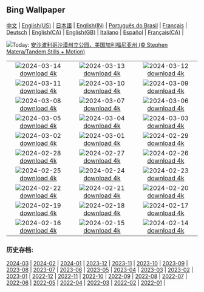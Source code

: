 ## Bing Wallpaper
[中文](README.md) |                     [English(US)](en-US.md) |                     [日本語](ja-JP.md) |                     [English(IN)](en-IN.md) |                     [Português do Brasil](pt-BR.md) |                     [Français](fr-FR.md) |                     [Deutsch](de-DE.md) |                     [English(CA)](en-CA.md) |                     [English(GB)](en-GB.md) |                     [Italiano](it-IT.md) |                     [Español](es-ES.md) |                     [Français(CA)](fr-CA.md) |                    

![](https://www.bing.com/th?id=OHR.AnzaBorregoBloom_ZH-CN8284458835_UHD.jpg&w=1000)Today: [安沙波利哥沙漠州立公园，美国加利福尼亚州 (© Stephen Matera/Tandem Stills + Motion)](https://www.bing.com/th?id=OHR.AnzaBorregoBloom_ZH-CN8284458835_UHD.jpg)

|      |      |      |
| :----: | :----: | :----: |
|![](https://www.bing.com/th?id=OHR.AyutthayaTree_ZH-CN8075870220_UHD.jpg&pid=hp&w=384&h=216&rs=1&c=4)2024-03-14 [download 4k](https://www.bing.com/th?id=OHR.AyutthayaTree_ZH-CN8075870220_UHD.jpg)|![](https://www.bing.com/th?id=OHR.MagadiFlamingos_ZH-CN7888437841_UHD.jpg&pid=hp&w=384&h=216&rs=1&c=4)2024-03-13 [download 4k](https://www.bing.com/th?id=OHR.MagadiFlamingos_ZH-CN7888437841_UHD.jpg)|![](https://www.bing.com/th?id=OHR.BryceSnow_ZH-CN7489999663_UHD.jpg&pid=hp&w=384&h=216&rs=1&c=4)2024-03-12 [download 4k](https://www.bing.com/th?id=OHR.BryceSnow_ZH-CN7489999663_UHD.jpg)|
|![](https://www.bing.com/th?id=OHR.ProseccoItaly_ZH-CN6802010344_UHD.jpg&pid=hp&w=384&h=216&rs=1&c=4)2024-03-11 [download 4k](https://www.bing.com/th?id=OHR.ProseccoItaly_ZH-CN6802010344_UHD.jpg)|![](https://www.bing.com/th?id=OHR.BeaumontClock_ZH-CN5288086713_UHD.jpg&pid=hp&w=384&h=216&rs=1&c=4)2024-03-10 [download 4k](https://www.bing.com/th?id=OHR.BeaumontClock_ZH-CN5288086713_UHD.jpg)|![](https://www.bing.com/th?id=OHR.BistiBlue_ZH-CN4991705833_UHD.jpg&pid=hp&w=384&h=216&rs=1&c=4)2024-03-09 [download 4k](https://www.bing.com/th?id=OHR.BistiBlue_ZH-CN4991705833_UHD.jpg)|
|![](https://www.bing.com/th?id=OHR.IguazuFalls_ZH-CN4749837052_UHD.jpg&pid=hp&w=384&h=216&rs=1&c=4)2024-03-08 [download 4k](https://www.bing.com/th?id=OHR.IguazuFalls_ZH-CN4749837052_UHD.jpg)|![](https://www.bing.com/th?id=OHR.TarragonaSpain_ZH-CN5488361711_UHD.jpg&pid=hp&w=384&h=216&rs=1&c=4)2024-03-07 [download 4k](https://www.bing.com/th?id=OHR.TarragonaSpain_ZH-CN5488361711_UHD.jpg)|![](https://www.bing.com/th?id=OHR.WahclellaFalls_ZH-CN4932852217_UHD.jpg&pid=hp&w=384&h=216&rs=1&c=4)2024-03-06 [download 4k](https://www.bing.com/th?id=OHR.WahclellaFalls_ZH-CN4932852217_UHD.jpg)|
|![](https://www.bing.com/th?id=OHR.BangkokCircle_ZH-CN4702412806_UHD.jpg&pid=hp&w=384&h=216&rs=1&c=4)2024-03-05 [download 4k](https://www.bing.com/th?id=OHR.BangkokCircle_ZH-CN4702412806_UHD.jpg)|![](https://www.bing.com/th?id=OHR.ArenalCostaRica_ZH-CN4466297855_UHD.jpg&pid=hp&w=384&h=216&rs=1&c=4)2024-03-04 [download 4k](https://www.bing.com/th?id=OHR.ArenalCostaRica_ZH-CN4466297855_UHD.jpg)|![](https://www.bing.com/th?id=OHR.KrugerLeopard_ZH-CN4125884091_UHD.jpg&pid=hp&w=384&h=216&rs=1&c=4)2024-03-03 [download 4k](https://www.bing.com/th?id=OHR.KrugerLeopard_ZH-CN4125884091_UHD.jpg)|
|![](https://www.bing.com/th?id=OHR.ModicaItaly_ZH-CN3893147952_UHD.jpg&pid=hp&w=384&h=216&rs=1&c=4)2024-03-02 [download 4k](https://www.bing.com/th?id=OHR.ModicaItaly_ZH-CN3893147952_UHD.jpg)|![](https://www.bing.com/th?id=OHR.Schmetterlingswiese_ZH-CN3740804088_UHD.jpg&pid=hp&w=384&h=216&rs=1&c=4)2024-03-01 [download 4k](https://www.bing.com/th?id=OHR.Schmetterlingswiese_ZH-CN3740804088_UHD.jpg)|![](https://www.bing.com/th?id=OHR.LeapingSquirrel_ZH-CN9112090462_UHD.jpg&pid=hp&w=384&h=216&rs=1&c=4)2024-02-29 [download 4k](https://www.bing.com/th?id=OHR.LeapingSquirrel_ZH-CN9112090462_UHD.jpg)|
|![](https://www.bing.com/th?id=OHR.BamburghCastleUK_ZH-CN3201531782_UHD.jpg&pid=hp&w=384&h=216&rs=1&c=4)2024-02-28 [download 4k](https://www.bing.com/th?id=OHR.BamburghCastleUK_ZH-CN3201531782_UHD.jpg)|![](https://www.bing.com/th?id=OHR.PolarBearCubs_ZH-CN2913942257_UHD.jpg&pid=hp&w=384&h=216&rs=1&c=4)2024-02-27 [download 4k](https://www.bing.com/th?id=OHR.PolarBearCubs_ZH-CN2913942257_UHD.jpg)|![](https://www.bing.com/th?id=OHR.GrandCanyonWinter_ZH-CN2640803517_UHD.jpg&pid=hp&w=384&h=216&rs=1&c=4)2024-02-26 [download 4k](https://www.bing.com/th?id=OHR.GrandCanyonWinter_ZH-CN2640803517_UHD.jpg)|
|![](https://www.bing.com/th?id=OHR.MtPrevostDuncan_ZH-CN2333619635_UHD.jpg&pid=hp&w=384&h=216&rs=1&c=4)2024-02-25 [download 4k](https://www.bing.com/th?id=OHR.MtPrevostDuncan_ZH-CN2333619635_UHD.jpg)|![](https://www.bing.com/th?id=OHR.LaternFestival2024_ZH-CN8050981828_UHD.jpg&pid=hp&w=384&h=216&rs=1&c=4)2024-02-24 [download 4k](https://www.bing.com/th?id=OHR.LaternFestival2024_ZH-CN8050981828_UHD.jpg)|![](https://www.bing.com/th?id=OHR.HaghartsinMonastery_ZH-CN1705226096_UHD.jpg&pid=hp&w=384&h=216&rs=1&c=4)2024-02-23 [download 4k](https://www.bing.com/th?id=OHR.HaghartsinMonastery_ZH-CN1705226096_UHD.jpg)|
|![](https://www.bing.com/th?id=OHR.BrightonBoxes_ZH-CN0947219018_UHD.jpg&pid=hp&w=384&h=216&rs=1&c=4)2024-02-22 [download 4k](https://www.bing.com/th?id=OHR.BrightonBoxes_ZH-CN0947219018_UHD.jpg)|![](https://www.bing.com/th?id=OHR.YosemiteFirefall_ZH-CN2236242565_UHD.jpg&pid=hp&w=384&h=216&rs=1&c=4)2024-02-21 [download 4k](https://www.bing.com/th?id=OHR.YosemiteFirefall_ZH-CN2236242565_UHD.jpg)|![](https://www.bing.com/th?id=OHR.PeakDistrictNP_ZH-CN1987784653_UHD.jpg&pid=hp&w=384&h=216&rs=1&c=4)2024-02-20 [download 4k](https://www.bing.com/th?id=OHR.PeakDistrictNP_ZH-CN1987784653_UHD.jpg)|
|![](https://www.bing.com/th?id=OHR.CarnavalTenerife_ZH-CN1559136778_UHD.jpg&pid=hp&w=384&h=216&rs=1&c=4)2024-02-19 [download 4k](https://www.bing.com/th?id=OHR.CarnavalTenerife_ZH-CN1559136778_UHD.jpg)|![](https://www.bing.com/th?id=OHR.DominicaWhales_ZH-CN1293650397_UHD.jpg&pid=hp&w=384&h=216&rs=1&c=4)2024-02-18 [download 4k](https://www.bing.com/th?id=OHR.DominicaWhales_ZH-CN1293650397_UHD.jpg)|![](https://www.bing.com/th?id=OHR.LakeDolomites_ZH-CN2317113886_UHD.jpg&pid=hp&w=384&h=216&rs=1&c=4)2024-02-17 [download 4k](https://www.bing.com/th?id=OHR.LakeDolomites_ZH-CN2317113886_UHD.jpg)|
|![](https://www.bing.com/th?id=OHR.BackyardBird_ZH-CN0522695977_UHD.jpg&pid=hp&w=384&h=216&rs=1&c=4)2024-02-16 [download 4k](https://www.bing.com/th?id=OHR.BackyardBird_ZH-CN0522695977_UHD.jpg)|![](https://www.bing.com/th?id=OHR.HippopotamusDay_ZH-CN0518367336_UHD.jpg&pid=hp&w=384&h=216&rs=1&c=4)2024-02-15 [download 4k](https://www.bing.com/th?id=OHR.HippopotamusDay_ZH-CN0518367336_UHD.jpg)|![](https://www.bing.com/th?id=OHR.BowingCrane_ZH-CN0143761293_UHD.jpg&pid=hp&w=384&h=216&rs=1&c=4)2024-02-14 [download 4k](https://www.bing.com/th?id=OHR.BowingCrane_ZH-CN0143761293_UHD.jpg)|


### 历史存档:
[2024-03](archive/zh-CN/202403/README.md) | [2024-02](archive/zh-CN/202402/README.md) | [2024-01](archive/zh-CN/202401/README.md) | [2023-12](archive/zh-CN/202312/README.md) | [2023-11](archive/zh-CN/202311/README.md) | [2023-10](archive/zh-CN/202310/README.md) | [2023-09](archive/zh-CN/202309/README.md) | [2023-08](archive/zh-CN/202308/README.md) | [2023-07](archive/zh-CN/202307/README.md) | [2023-06](archive/zh-CN/202306/README.md) | [2023-05](archive/zh-CN/202305/README.md) | [2023-04](archive/zh-CN/202304/README.md) | [2023-03](archive/zh-CN/202303/README.md) | [2023-02](archive/zh-CN/202302/README.md) | [2023-01](archive/zh-CN/202301/README.md) | [2022-12](archive/zh-CN/202212/README.md) | [2022-11](archive/zh-CN/202211/README.md) | [2022-10](archive/zh-CN/202210/README.md) | [2022-09](archive/zh-CN/202209/README.md) | [2022-08](archive/zh-CN/202208/README.md) | [2022-07](archive/zh-CN/202207/README.md) | [2022-06](archive/zh-CN/202206/README.md) | [2022-05](archive/zh-CN/202205/README.md) | [2022-04](archive/zh-CN/202204/README.md) | [2022-03](archive/zh-CN/202203/README.md) | [2022-02](archive/zh-CN/202202/README.md) | [2022-01](archive/zh-CN/202201/README.md) | 